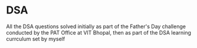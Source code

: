 # DSA
All the DSA questions solved initially as part of the Father's Day challenge conducted by the PAT Office at VIT Bhopal, then as part of the DSA learning currculum set by myself
